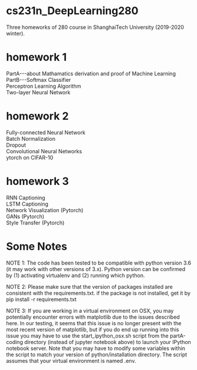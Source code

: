 # cs231n_DeepLearning280
Three homeworks of 280 course in ShanghaiTech University (2019-2020 winter).

# homework 1
PartA---about Mathamatics derivation and proof of Machine Learning<br>
PartB---Softmax Classifier<br>
        Perceptron Learning Algorithm<br>
        Two-layer Neural Network

# homework 2
Fully-connected Neural Network<br>
Batch Normalization<br>
Dropout<br>
Convolutional Neural Networks<br>
ytorch on CIFAR-10

# homework 3
RNN Captioning<br>
LSTM Captioning<br>
Network Visualization (Pytorch)<br>
GANs (Pytorch)<br>
Style Transfer (Pytorch)

# Some Notes

NOTE 1: The code has been tested to be compatible with python version 3.6 (it may work with other versions of 3.x). Python version can be confirmed by (1) activating virtualenv and (2) running which python.

NOTE 2: Please make sure that the version of packages installed are consistent with the requirements.txt. if the package is not installed, get it by pip install -r requirements.txt

NOTE 3: If you are working in a virtual environment on OSX, you may potentially encounter errors with matplotlib due to the issues described here. In our testing, it seems that this issue is no longer present with the most recent version of matplotlib, but if you do end up running into this issue you may have to use the start_ipython_osx.sh script from the partA-coding directory (instead of jupyter notebook above) to launch your IPython notebook server. Note that you may have to modify some variables within the script to match your version of python/installation directory. The script assumes that your virtual environment is named .env.
